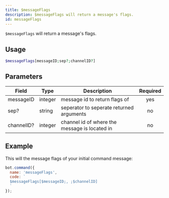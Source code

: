 ```yaml
---
title: $messageFlags 
description: $messageFlags will return a message's flags.
id: messageFlags
---
```


`$messageFlags` will return a message's flags.

## Usage

```php
$messageFlags[messageID;sep?;channelID?]
```

## Parameters 


| Field      | Type    | Description                                   | Required |
| ---------- | ------- | --------------------------------------------- | :------: |
| messageID  | integer | message id to return flags of                 |   yes    |
| sep?       | string  | seperator to seperate returned arguments      |    no    |
| channelID? | integer | channel id of where the message is located in |    no    |


## Example

This will the message flags of your initial command message:

```javascript
bot.command({
  name: 'messageFlags',
  code: `
  $messageFlags[$messageID;, ;$channelID]
  `
});
```
